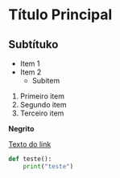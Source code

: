 # Título Principal 
## Subtítuko

- Item 1 
- Item 2
    - Subitem
1. Primeiro item
2. Segundo item 
3. Terceiro item 

**Negrito**

[Texto do link](https://www.youtube.com/shorts/D33b7C9QrDY)

```python 
def teste():
    print("teste")
```  
